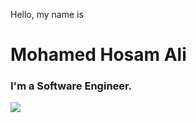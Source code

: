 <p>Hello, my name is</p>

# Mohamed Hosam Ali
### I'm a Software Engineer.

![](https://komarev.com/ghpvc/?username=Mhosam)
